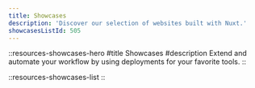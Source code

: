 ```yaml
---
title: Showcases
description: 'Discover our selection of websites built with Nuxt.'
showcasesListId: 505
---
```


::resources-showcases-hero
#title
Showcases
#description
Extend and automate your workflow by using deployments for your favorite tools.
::

::resources-showcases-list
::
